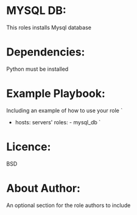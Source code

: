 # MYSQL DB:
This roles installs Mysql database

# Dependencies:
Python must be installed

# Example Playbook:
Including an example of how to use your role 
`
- hosts: servers'
    roles:
       - mysql_db
`

# Licence:
BSD

# About Author:
An optional section for the role authors to include


